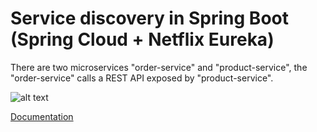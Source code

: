 # Service discovery in Spring Boot (Spring Cloud + Netflix Eureka)

There are two microservices "order-service" and "product-service", the "order-service" calls a REST API exposed by "product-service".

![alt text](https://techburps-6.s3.ap-south-1.amazonaws.com/tech-blog/spring-cloud-service-discovery.png)

[Documentation](https://codeburps.com/post/service-discovery-in-spring-boot-microservices)


